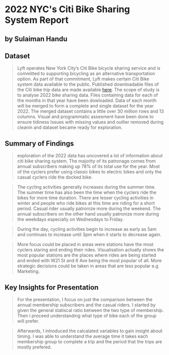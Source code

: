 # 2022 NYC's Citi Bike Sharing System Report
## by Sulaiman Handu



## Dataset

> Lyft operates New York City’s Citi Bike bicycle sharing service and is committed to supporting bicycling as an alternative transportation option. As part of that commitment, Lyft makes certain Citi Bike system data available to the public. Published downloadable files of the Citi bike trip data are made available [here](https://s3.amazonaws.com/tripdata/index.html).
The scope of study is to analyse 2022 bike sharing data. Files containing data for each of the months in that year have been dowloaded. Data of each month will be merged to form a complete and single dataset for the year 2022. The merged dataset contains a little over 30 million rows and 13 columns. 
> Visual and programmatic assesment have been done to ensure tidiness 
> Issues with missing values and outlier removed during cleanin and dataset became ready for exploration. 

## Summary of Findings

> exploration of the 2022 data has uncovered a lot of information about citi bike sharing system. The majority of its patronage comes from annual subscribers making up 78% of its total use for the year. Most of the cyclers prefer using classic bikes to electric bikes and only the casual cyclers ride the docked bike. 

> The cycling activities generally increases during the summer time. The summer time has also been the time when the cyclers ride the bikes for more time duration. There are lesser cycling activities in winter and people who ride bikes at this time are riding for a short period. Casual rider usually patronize more during the weekend. The annual subscribers on the other hand usually patronize more during the weekdays especially on Wednesdays to Friday. 

> During the day, cycling activities begin to increase as early as 5am and continues to increase until 3pm when it starts to decrease again. 

> More focus could be placed in areas were stations have the most cyclers staring and ending their rides. Visualisation actually shows the most popular stations are the places where rides are being started and ended with W21 St and 6 Ave being the most popular of all. More strategic decisions could be taken in areas that are less popular e.g Marketing.

## Key Insights for Presentation

> For the presentation, I focus on just the comparison between the annual membership subscribers and the casual riders. I started by given the general statiscal ratio between the two type of membership. Then i proceed understanding what type of bike each of the group will prefer. 

> Afterwards, I introduced the calcalated variables to gain insight about timing. I was able to understand the average time it takes each membership group to complete a trip and the period that the trips are mostly prefered. 
